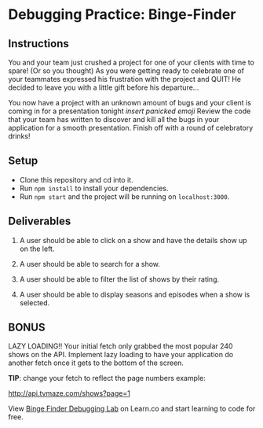 # Debugging Practice: Binge-Finder

## Instructions

You and your team just crushed a project for one of your clients with time to
spare! (Or so you thought) As you were getting ready to celebrate one of your
teammates expressed his frustration with the project and QUIT! He decided to
leave you with a little gift before his departure...

You now have a project with an unknown amount of bugs and your client is coming
in for a presentation tonight _insert panicked emoji_ Review the code that your
team has written to discover and kill all the bugs in your application for a
smooth presentation. Finish off with a round of celebratory drinks!

## Setup

- Clone this repository and cd into it.
- Run `npm install` to install your dependencies.
- Run `npm start` and the project will be running on `localhost:3000`.

## Deliverables

1. A user should be able to click on a show and have the details show up on the
   left.

2. A user should be able to search for a show.

3. A user should be able to filter the list of shows by their rating.

4. A user should be able to display seasons and episodes when a show is
   selected.

## BONUS

LAZY LOADING!! Your initial fetch only grabbed the most popular 240 shows on the
API. Implement lazy loading to have your application do another fetch once it
gets to the bottom of the screen.

**TIP**: change your fetch to reflect the page numbers example:

http://api.tvmaze.com/shows?page=1

<p class='util--hide'>View <a href='https://learn.co/lessons/Binge-Finder-Debugging-Lab'>Binge Finder Debugging Lab</a> on Learn.co and start learning to code for free.</p>

